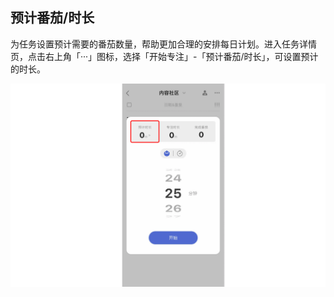 ## 预计番茄/时长

为任务设置预计需要的番茄数量，帮助更加合理的安排每日计划。进入任务详情页，点击右上角「···」图标，选择「开始专注」-「预计番茄/时长」，可设置预计的时长。

![](../../images/ios/70.png)


